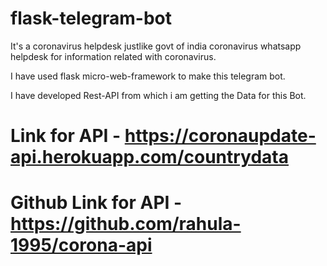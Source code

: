 # flask-telegram-bot
It's a coronavirus helpdesk justlike govt of india coronavirus whatsapp helpdesk for information related with coronavirus.

I have used flask micro-web-framework to make this telegram bot.

I have developed Rest-API from which i am getting the Data for this Bot.

# Link for API - https://coronaupdate-api.herokuapp.com/countrydata
# Github Link for API - https://github.com/rahula-1995/corona-api


